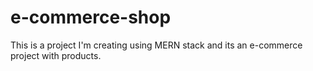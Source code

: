 # e-commerce-shop
This is a project I'm creating using MERN stack and its an e-commerce project with products.
